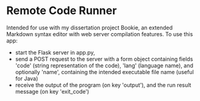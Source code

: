 # Remote Code Runner

Intended for use with my dissertation project Bookie, an extended Markdown syntax editor with web server compilation features.
To use this app:
  - start the Flask server in app.py,
  - send a POST request to the server with a form object containing fields 'code' (string representation of the code), 
'lang' (language name), and optionally 'name', containing the intended executable file name (useful for Java)
  - receive the output of the program (on key 'output'), and the run result message (on key 'exit_code')
